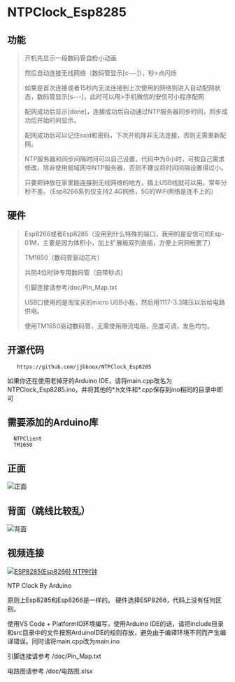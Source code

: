 # NTPClock_Esp8285

## 功能       
>开机先显示一段数码管自检小动画
>
>然后自动连接无线网络（数码管显示[c---]），秒>点闪烁
>
>如果是首次连接或者15秒内无法连接到上次使用的网络则进入自动配网状态，数码管显示[s---]，此时可以用>手机微信的安信可小程序配网
>
>配网成功后显示[done]，连接成功后自动通过NTP服务器同步时间，同步成功后开始时间显示。
>
>配网成功后可以记住ssid和密码，下次开机除非无法连接，否则无需重新配网。
>
>NTP服务器和同步间隔时间可以自己设置，代码中为8小时，可按自己需求修改，除非使用局域网中NTP服务器，否则不建议将时间间隔设置得过小。
>
>只要把钟放在家里能连接到无线网络的地方，插上USB线就可以用。常年分秒不差。（Esp8266系列仅支持2.4G网络，5G的WiFi网络是连不上的）
>

## 硬件
>Esp8266或者Esp8285（没用到什么特殊的端口，我用的是安信可的Esp-01M，主要是因为体积小，加上扩展板双列直插，方便上洞洞板罢了）
>
>TM1650（数码管驱动芯片）
>
>共阴4位时钟专用数码管（自带秒点）      
>
>引脚连接请参考/doc/Pin_Map.txt
>
>USB口使用的是淘宝买的micro USB小板，然后用1117-3.3降压以后给电路供电。
>
>使用TM1650驱动数码管，无需使用限流电阻，亮度可调，发色均匀。
>

## 开源代码
       https://github.com/jjbboox/NTPClock_Esp8285

如果你还在使用老掉牙的Arduino IDE，请将main.cpp改名为NTPClock_Esp8285.ino，并将其他的*.h文件和*.cpp保存到ino相同的目录中即可

## 需要添加的Arduino库
      NTPClient
      TM1650

## 正面
![正面](/pic/IMG_20200531_153703_s.jpg) 


## 背面（跳线比较乱）
![背面](/pic/IMG_20200531_153719_s.jpg) 

## 视频连接
[![ESP8285(Esp8266) NTP时钟](/pic/IMG_20200531_153703_s.jpg)](https://v.youku.com/v_show/id_XNDY5MzYzMDg1Mg==.html)


NTP Clock By Arduino

原则上Esp8285和Esp8266是一样的。
硬件选择ESP8266，代码上没有任何区别。

使用VS Code + PlatformIO环境编写，使用Arduino IDE的话，请把include目录和src目录中的文件按照ArduinoIDE的规则存放，避免由于编译环境不同而产生编译错误。同时请将main.cpp改为main.ino


引脚连接请参考
/doc/Pin_Map.txt

电路图请参考
/doc/电路图.xlsx

